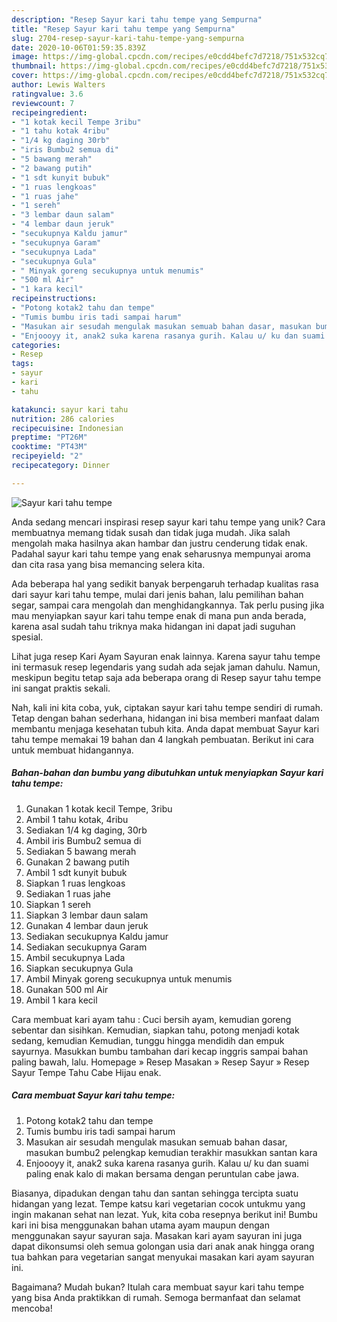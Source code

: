 ```yaml
---
description: "Resep Sayur kari tahu tempe yang Sempurna"
title: "Resep Sayur kari tahu tempe yang Sempurna"
slug: 2704-resep-sayur-kari-tahu-tempe-yang-sempurna
date: 2020-10-06T01:59:35.839Z
image: https://img-global.cpcdn.com/recipes/e0cdd4befc7d7218/751x532cq70/sayur-kari-tahu-tempe-foto-resep-utama.jpg
thumbnail: https://img-global.cpcdn.com/recipes/e0cdd4befc7d7218/751x532cq70/sayur-kari-tahu-tempe-foto-resep-utama.jpg
cover: https://img-global.cpcdn.com/recipes/e0cdd4befc7d7218/751x532cq70/sayur-kari-tahu-tempe-foto-resep-utama.jpg
author: Lewis Walters
ratingvalue: 3.6
reviewcount: 7
recipeingredient:
- "1 kotak kecil Tempe 3ribu"
- "1 tahu kotak 4ribu"
- "1/4 kg daging 30rb"
- "iris Bumbu2 semua di"
- "5 bawang merah"
- "2 bawang putih"
- "1 sdt kunyit bubuk"
- "1 ruas lengkoas"
- "1 ruas jahe"
- "1 sereh"
- "3 lembar daun salam"
- "4 lembar daun jeruk"
- "secukupnya Kaldu jamur"
- "secukupnya Garam"
- "secukupnya Lada"
- "secukupnya Gula"
- " Minyak goreng secukupnya untuk menumis"
- "500 ml Air"
- "1 kara kecil"
recipeinstructions:
- "Potong kotak2 tahu dan tempe"
- "Tumis bumbu iris tadi sampai harum"
- "Masukan air sesudah mengulak masukan semuab bahan dasar, masukan bumbu2 pelengkap kemudian terakhir masukkan santan kara"
- "Enjoooyy it, anak2 suka karena rasanya gurih. Kalau u/ ku dan suami paling enak kalo di makan bersama dengan peruntulan cabe jawa."
categories:
- Resep
tags:
- sayur
- kari
- tahu

katakunci: sayur kari tahu 
nutrition: 286 calories
recipecuisine: Indonesian
preptime: "PT26M"
cooktime: "PT43M"
recipeyield: "2"
recipecategory: Dinner

---
```



![Sayur kari tahu tempe](https://img-global.cpcdn.com/recipes/e0cdd4befc7d7218/751x532cq70/sayur-kari-tahu-tempe-foto-resep-utama.jpg)

Anda sedang mencari inspirasi resep sayur kari tahu tempe yang unik? Cara membuatnya memang tidak susah dan tidak juga mudah. Jika salah mengolah maka hasilnya akan hambar dan justru cenderung tidak enak. Padahal sayur kari tahu tempe yang enak seharusnya mempunyai aroma dan cita rasa yang bisa memancing selera kita.

Ada beberapa hal yang sedikit banyak berpengaruh terhadap kualitas rasa dari sayur kari tahu tempe, mulai dari jenis bahan, lalu pemilihan bahan segar, sampai cara mengolah dan menghidangkannya. Tak perlu pusing jika mau menyiapkan sayur kari tahu tempe enak di mana pun anda berada, karena asal sudah tahu triknya maka hidangan ini dapat jadi suguhan spesial.

Lihat juga resep Kari Ayam Sayuran enak lainnya. Karena sayur tahu tempe ini termasuk resep legendaris yang sudah ada sejak jaman dahulu. Namun, meskipun begitu tetap saja ada beberapa orang di Resep sayur tahu tempe ini sangat praktis sekali.


Nah, kali ini kita coba, yuk, ciptakan sayur kari tahu tempe sendiri di rumah. Tetap dengan bahan sederhana, hidangan ini bisa memberi manfaat dalam membantu menjaga kesehatan tubuh kita. Anda dapat membuat Sayur kari tahu tempe memakai 19 bahan dan 4 langkah pembuatan. Berikut ini cara untuk membuat hidangannya.

<!--inarticleads1-->

##### Bahan-bahan dan bumbu yang dibutuhkan untuk menyiapkan Sayur kari tahu tempe:

1. Gunakan 1 kotak kecil Tempe, 3ribu
1. Ambil 1 tahu kotak, 4ribu
1. Sediakan 1/4 kg daging, 30rb
1. Ambil iris Bumbu2 semua di
1. Sediakan 5 bawang merah
1. Gunakan 2 bawang putih
1. Ambil 1 sdt kunyit bubuk
1. Siapkan 1 ruas lengkoas
1. Sediakan 1 ruas jahe
1. Siapkan 1 sereh
1. Siapkan 3 lembar daun salam
1. Gunakan 4 lembar daun jeruk
1. Sediakan secukupnya Kaldu jamur
1. Sediakan secukupnya Garam
1. Ambil secukupnya Lada
1. Siapkan secukupnya Gula
1. Ambil  Minyak goreng secukupnya untuk menumis
1. Gunakan 500 ml Air
1. Ambil 1 kara kecil


Cara membuat kari ayam tahu : Cuci bersih ayam, kemudian goreng sebentar dan sisihkan. Kemudian, siapkan tahu, potong menjadi kotak sedang, kemudian Kemudian, tunggu hingga mendidih dan empuk sayurnya. Masukkan bumbu tambahan dari kecap inggris sampai bahan paling bawah, lalu. Homepage » Resep Masakan » Resep Sayur » Resep Sayur Tempe Tahu Cabe Hijau enak. 

<!--inarticleads2-->

##### Cara membuat Sayur kari tahu tempe:

1. Potong kotak2 tahu dan tempe
1. Tumis bumbu iris tadi sampai harum
1. Masukan air sesudah mengulak masukan semuab bahan dasar, masukan bumbu2 pelengkap kemudian terakhir masukkan santan kara
1. Enjoooyy it, anak2 suka karena rasanya gurih. Kalau u/ ku dan suami paling enak kalo di makan bersama dengan peruntulan cabe jawa.


Biasanya, dipadukan dengan tahu dan santan sehingga tercipta suatu hidangan yang lezat. Tempe katsu kari vegetarian cocok untukmu yang ingin makanan sehat nan lezat. Yuk, kita coba resepnya berikut ini! Bumbu kari ini bisa menggunakan bahan utama ayam maupun dengan menggunakan sayur sayuran saja. Masakan kari ayam sayuran ini juga dapat dikonsumsi oleh semua golongan usia dari anak anak hingga orang tua bahkan para vegetarian sangat menyukai masakan kari ayam sayuran ini. 

Bagaimana? Mudah bukan? Itulah cara membuat sayur kari tahu tempe yang bisa Anda praktikkan di rumah. Semoga bermanfaat dan selamat mencoba!
